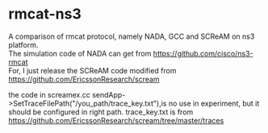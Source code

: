 # rmcat-ns3
A comparison of rmcat protocol, namely NADA, GCC and SCReAM on ns3 platform.  
The simulation code of NADA can get from https://github.com/cisco/ns3-rmcat  
For, I just release the SCReAM code modified from https://github.com/EricssonResearch/scream  

the code in screamex.cc sendApp->SetTraceFilePath("/you_path/trace_key.txt"),is no use in experiment, but it should be configured in right path. trace_key.txt is from https://github.com/EricssonResearch/scream/tree/master/traces  

